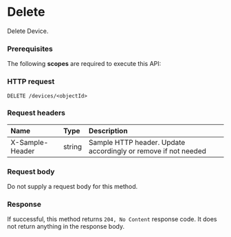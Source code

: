 # Delete

Delete Device.
### Prerequisites
The following **scopes** are required to execute this API: 
### HTTP request
<!-- { "blockType": "ignored" } -->
```http
DELETE /devices/<objectId>

```
### Request headers
| Name       | Type | Description|
|:---------------|:--------|:----------|
| X-Sample-Header  | string  | Sample HTTP header. Update accordingly or remove if not needed|

### Request body
Do not supply a request body for this method.


### Response
If successful, this method returns `204, No Content` response code. It does not return anything in the response body.


<!-- uuid: 562e664e-ca60-4131-a284-b7bc32052623
2015-10-19 10:21:26 UTC -->
<!-- {
  "type": "#page.annotation",
  "description": "Delete",
  "keywords": "",
  "section": "documentation",
  "tocPath": ""
}-->
